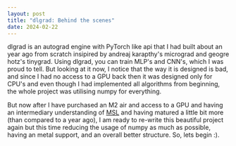 ```yaml
---
layout: post
title: "dlgrad: Behind the scenes"
date: 2024-02-22
---
```


dlgrad is an autograd engine with PyTorch like api that I had built about an year ago from scratch insipired by andreaj karapthy's micrograd and geogre hotz's tinygrad. Using dlgrad, you can train MLP's and CNN's, which I was proud to tell. But looking at it now, I notice that the way it is designed is bad, and since I had no access to a GPU back then it was designed only for CPU's and even though I had implemented all algorithms from beginning, the whole project was utilising numpy for everything. 

But now after I have purchased an M2 air and access to a GPU and having an intermediary understanding of [MSL](/_posts/2024-01-30-Understanding-Metal-and-MSL.md) and having matured a little bit more (than compared to a year ago), I am ready to re-write this beautiful project again but this time reducing the usage of numpy as much as possible, having an metal support, and an overall better structure. So, lets begin :).